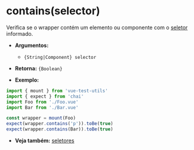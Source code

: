 # contains(selector)

Verifica se o wrapper contém um elemento ou componente com o [seletor](../selectors.md) informado.

- **Argumentos:**
  - `{String|Component} selector`

- **Retorna:** `{Boolean}`

- **Exemplo:**

```js
import { mount } from 'vue-test-utils'
import { expect } from 'chai'
import Foo from './Foo.vue'
import Bar from './Bar.vue'

const wrapper = mount(Foo)
expect(wrapper.contains('p')).toBe(true)
expect(wrapper.contains(Bar)).toBe(true)
```

- **Veja também:** [seletores](../selectors.md)
